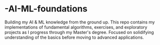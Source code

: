# -AI-ML-foundations
Building my AI &amp; ML knowledge from the ground up. This repo contains my implementations of fundamental algorithms, exercises, and exploratory projects as I progress through my Master's degree. Focused on solidifying understanding of the basics before moving to advanced applications.

